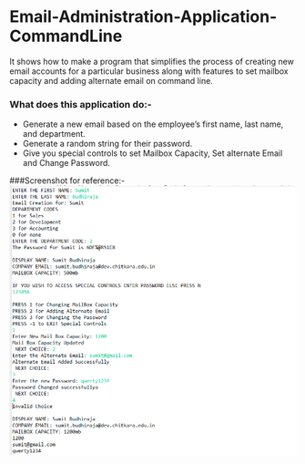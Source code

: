 # Email-Administration-Application-CommandLine
It shows how to make a program that simplifies the process of creating new email accounts for a particular business along with features to set mailbox capacity and adding alternate email on command line.

### What does this application do:-
<ul>
  <li>Generate a new email based on the employee’s first name, last name, and department.</li>
  <li>Generate a random string for their password.</li>
  <li>Give you special controls to set Mailbox Capacity, Set alternate Email and Change Password.</li>
 </ul>
 
 ###Screenshot for reference:-
<img src="https://github.com/Sumit-Budhiraja/Email-Administration-Application-CommandLine/blob/main/Screenshot%20(645).png"></img>
